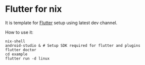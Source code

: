 # Flutter for nix 

It is template for [Flutter](https://flutter.dev/) setup using latest dev channel. 

How to use it:
```
nix-shell
android-studio & # Setup SDK required for flutter and plugins
flutter doctor
cd example 
flutter run -d linux
```
